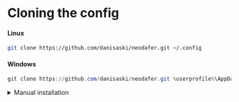 # Cloning the config

#### Linux
```bash
git clone https://github.com/danisaski/neodafer.git ~/.config
```

#### Windows
```powershell
git clone https://github.com/danisaski/neodafer.git %userprofile%\AppData\Local
```

<details> <summary>Manual installation</summary>

# Manual installation

## Deleting local config 

#### Linux
```bash
rm -rf ~/.local/share/nvim
rm -rf ~/.config/nvim
```

#### Windows
```powershell
rd /s /q %userprofile%\AppData\Local\nvim
rd /s /q %userprofile%\AppData\Local\nvim-data
```

<details> <summary>Click to expand misc. notes</summary>
  
## Installing lazy.nvim

#### Linux
```bash
git clone https://github.com/folke/lazy.nvim.git ~/.local/share/nvim/lazy/lazy.nvim
```

#### Windows
```powershell
git clone https://github.com/folke/lazy.nvim.git %userprofile%\AppData\Local\nvim\lazy\lazy.nvim
```

# Python Dependencies

### Install a Python language server, linter and formatter
```bash
pip install pyright ruff
```

# OS Dependencies

### Install ripgrep and fzf for telescope/fzf-lua

#### Linux
```bash
sudo apt install ripgrep fzf
```

#### Windows
```powershell
winget install BurntSushi.ripgrep.MSVC
```

### Personal notes
#### Set-url SSH
```bash
git remote set-url origin git@github.com:danisaski/neodafer
```
#### Extract neovim tar.gz
```bash
tar -xvzf nvim-linux64.tar.gz
```
#### mv appropiate location
```bash
sudo mv nvim-linux64 /usr/local/nvim
```
#### Add to .bashrc
```bash
export PATH="/usr/local/nvim/bin:$PATH"
source ~/code/python/venvs/denv/bin/activate
```

**TODO:** Debugger interface and config for RUST
ensure installed equivalent to debugpy. Reorder pluggins.lua. Autoinstall nodejs, etc.
